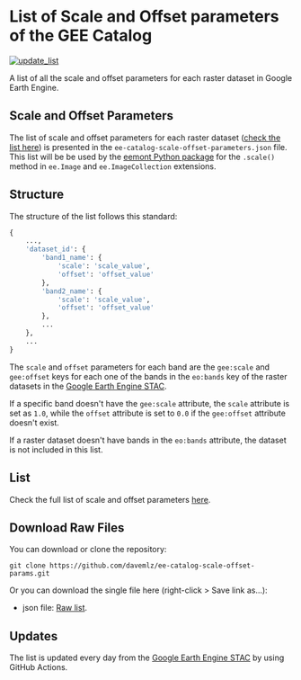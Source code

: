 # List of Scale and Offset parameters of the GEE Catalog

[![update_list](https://github.com/davemlz/ee-catalog-scale-offset-params/actions/workflows/update_list.yml/badge.svg)](https://github.com/davemlz/ee-catalog-scale-offset-params/actions/workflows/update_list.yml)

A list of all the scale and offset parameters for each raster dataset in Google Earth Engine.

## Scale and Offset Parameters

The list of scale and offset parameters for each raster dataset ([check the list here](https://github.com/davemlz/ee-catalog-scale-offset-params/blob/main/list/ee-catalog-scale-offset-parameters.json)) is presented in the `ee-catalog-scale-offset-parameters.json` file. This list will be be used by the [eemont Python package](https://github.com/davemlz/eemont) for the `.scale()` method in `ee.Image` and `ee.ImageCollection` extensions.

## Structure

The structure of the list follows this standard:

```python
{
    ...,
    'dataset_id': {
        'band1_name': {
            'scale': 'scale_value',
            'offset': 'offset_value'
        },
        'band2_name': {
            'scale': 'scale_value',
            'offset': 'offset_value'
        },
        ...
    },
    ...
}
```

The `scale` and `offset` parameters for each band are the `gee:scale` and `gee:offset` keys for each one of the bands in the `eo:bands` key of the raster datasets in the [Google Earth Engine STAC](https://earthengine-stac.storage.googleapis.com/catalog/catalog.json).

If a specific band doesn't have the `gee:scale` attribute, the `scale` attribute is set as `1.0`, while the `offset` attribute is set to `0.0` if the `gee:offset` attribute doesn't exist.

If a raster dataset doesn't have bands in the `eo:bands` attribute, the dataset is not included in this list.

## List

Check the full list of scale and offset parameters [here](https://github.com/davemlz/ee-catalog-scale-offset-params/blob/main/list/ee-catalog-scale-offset-parameters.json).

## Download Raw Files

You can download or clone the repository:

```
git clone https://github.com/davemlz/ee-catalog-scale-offset-params.git
```

Or you can download the single file here (right-click > Save link as...):

- json file: [Raw list](https://raw.githubusercontent.com/davemlz/ee-catalog-scale-offset-params/main/list/ee-catalog-scale-offset-parameters.json).

## Updates

The list is updated every day from the [Google Earth Engine STAC](https://earthengine-stac.storage.googleapis.com/catalog/catalog.json) by using GitHub Actions.